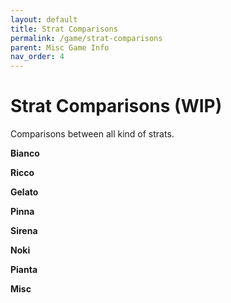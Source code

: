 ```yaml
---
layout: default
title: Strat Comparisons
permalink: /game/strat-comparisons
parent: Misc Game Info
nav_order: 4
---
```


# Strat Comparisons (WIP)

Comparisons between all kind of strats.

**Bianco**



**Ricco**



**Gelato**



**Pinna**




**Sirena**




**Noki**




**Pianta**


**Misc**




